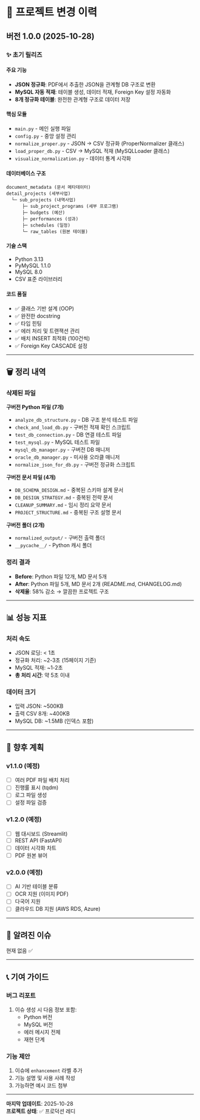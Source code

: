 # 📝 프로젝트 변경 이력

## 버전 1.0.0 (2025-10-28)

### ✨ 초기 릴리즈

#### 주요 기능
- **JSON 정규화**: PDF에서 추출한 JSON을 관계형 DB 구조로 변환
- **MySQL 자동 적재**: 테이블 생성, 데이터 적재, Foreign Key 설정 자동화
- **8개 정규화 테이블**: 완전한 관계형 구조로 데이터 저장

#### 핵심 모듈
- `main.py` - 메인 실행 파일
- `config.py` - 중앙 설정 관리
- `normalize_proper.py` - JSON → CSV 정규화 (ProperNormalizer 클래스)
- `load_proper_db.py` - CSV → MySQL 적재 (MySQLLoader 클래스)
- `visualize_normalization.py` - 데이터 통계 시각화

#### 데이터베이스 구조
```
document_metadata (문서 메타데이터)
detail_projects (세부사업)
  └─ sub_projects (내역사업)
      ├─ sub_project_programs (세부 프로그램)
      ├─ budgets (예산)
      ├─ performances (성과)
      ├─ schedules (일정)
      └─ raw_tables (원본 테이블)
```

#### 기술 스택
- Python 3.13
- PyMySQL 1.1.0
- MySQL 8.0
- CSV 표준 라이브러리

#### 코드 품질
- ✅ 클래스 기반 설계 (OOP)
- ✅ 완전한 docstring
- ✅ 타입 힌팅
- ✅ 에러 처리 및 트랜잭션 관리
- ✅ 배치 INSERT 최적화 (100건씩)
- ✅ Foreign Key CASCADE 설정

---

## 🗑️ 정리 내역

### 삭제된 파일
**구버전 Python 파일 (7개)**
- `analyze_db_structure.py` - DB 구조 분석 테스트 파일
- `check_and_load_db.py` - 구버전 적재 확인 스크립트
- `test_db_connection.py` - DB 연결 테스트 파일
- `test_mysql.py` - MySQL 테스트 파일
- `mysql_db_manager.py` - 구버전 DB 매니저
- `oracle_db_manager.py` - 미사용 오라클 매니저
- `normalize_json_for_db.py` - 구버전 정규화 스크립트

**구버전 문서 파일 (4개)**
- `DB_SCHEMA_DESIGN.md` - 중복된 스키마 설계 문서
- `DB_DESIGN_STRATEGY.md` - 중복된 전략 문서
- `CLEANUP_SUMMARY.md` - 임시 정리 요약 문서
- `PROJECT_STRUCTURE.md` - 중복된 구조 설명 문서

**구버전 폴더 (2개)**
- `normalized_output/` - 구버전 출력 폴더
- `__pycache__/` - Python 캐시 폴더

### 정리 결과
- **Before**: Python 파일 12개, MD 문서 5개
- **After**: Python 파일 5개, MD 문서 2개 (README.md, CHANGELOG.md)
- **삭제율**: 58% 감소 → 깔끔한 프로젝트 구조

---

## 📊 성능 지표

### 처리 속도
- JSON 로딩: < 1초
- 정규화 처리: ~2-3초 (15페이지 기준)
- MySQL 적재: ~1-2초
- **총 처리 시간**: 약 5초 이내

### 데이터 크기
- 입력 JSON: ~500KB
- 출력 CSV 8개: ~400KB
- MySQL DB: ~1.5MB (인덱스 포함)

---

## 🔄 향후 계획

### v1.1.0 (예정)
- [ ] 여러 PDF 파일 배치 처리
- [ ] 진행률 표시 (tqdm)
- [ ] 로그 파일 생성
- [ ] 설정 파일 검증

### v1.2.0 (예정)
- [ ] 웹 대시보드 (Streamlit)
- [ ] REST API (FastAPI)
- [ ] 데이터 시각화 차트
- [ ] PDF 원본 뷰어

### v2.0.0 (예정)
- [ ] AI 기반 테이블 분류
- [ ] OCR 지원 (이미지 PDF)
- [ ] 다국어 지원
- [ ] 클라우드 DB 지원 (AWS RDS, Azure)

---

## 🐛 알려진 이슈

현재 없음 ✅

---

## 📞 기여 가이드

### 버그 리포트
1. 이슈 생성 시 다음 정보 포함:
   - Python 버전
   - MySQL 버전
   - 에러 메시지 전체
   - 재현 단계

### 기능 제안
1. 이슈에 `enhancement` 라벨 추가
2. 기능 설명 및 사용 사례 작성
3. 가능하면 예시 코드 첨부

---

**마지막 업데이트**: 2025-10-28  
**프로젝트 상태**: ✅ 프로덕션 레디

